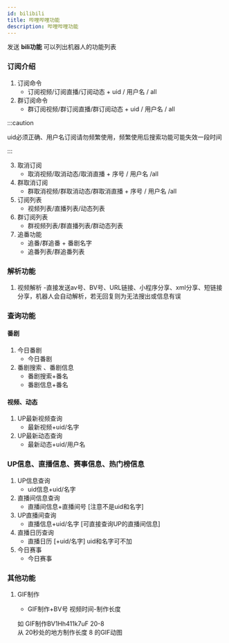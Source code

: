 ```yaml
---
id: bilibili
title: 哔哩哔哩功能
description: 哔哩哔哩功能
---
```

发送 **bili功能** 可以列出机器人的功能列表

### 订阅介绍
1. 订阅命令
    - 订阅视频/订阅直播/订阅动态  + uid / 用户名 / all
2. 群订阅命令
    - 群订阅视频/群订阅直播/群订阅动态 + uid / 用户名 / all

:::caution

uid必须正确、用户名订阅请勿频繁使用，频繁使用后搜索功能可能失效一段时间

:::

3. 取消订阅
    - 取消视频/取消动态/取消直播  + 序号 / 用户名 /all
4. 群取消订阅
    - 群取消视频/群取消动态/群取消直播 + 序号 / 用户名 /all
5. 订阅列表
    - 视频列表/直播列表/动态列表 
6. 群订阅列表
    - 群视频列表/群直播列表/群动态列表
7. 追番功能
    - 追番/群追番 + 番剧名字
    - 追番列表/群追番列表

### 解析功能

1. 视频解析
    -直接发送av号、BV号、URL链接、小程序分享、xml分享、短链接分享，机器人会自动解析，若无回复则为无法搜出或信息有误

### 查询功能
#### 番剧
1. 今日番剧
    - 今日番剧
2. 番剧搜索 、番剧信息
    - 番剧搜索+番名
    - 番剧信息+番名

#### 视频、动态
1. UP最新视频查询
    - 最新视频+uid/名字
2. UP最新动态查询
    - 最新动态+uid/用户名

### UP信息、直播信息、赛事信息、热门榜信息
1. UP信息查询
    - uid信息+uid/名字
2. 直播间信息查询
    - 直播间信息+直播间号   [注意不是uid和名字]
3. UP直播间查询
    - 直播信息+uid/名字  [可直接查询UP的直播间信息]
4. 直播日历查询
    - 直播日历 [+uid/名字]   uid和名字可不加
5. 今日赛事
    - 今日赛事

### 其他功能
1. GIF制作
    - GIF制作+BV号 视频时间-制作长度

    如 GIF制作BV1Hh411k7uF 20-8  
    从 20秒处的地方制作长度 8 的GIF动图
